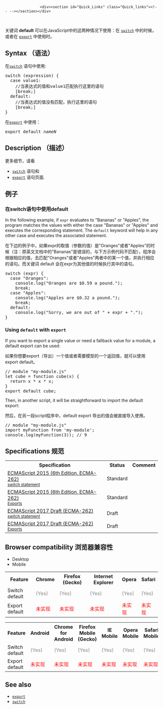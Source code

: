 
                
                  
                    <div><section id="Quick_Links" class="Quick_links"><!-- --></section></div>

<div>&#xA0;</div>

<p>&#x5173;&#x952E;&#x8BCD;&#xA0;<strong>default&#xA0;</strong>&#x53EF;&#x4EE5;&#x5728;JavaScript&#x4E2D;&#x7684;&#x8FD9;&#x4E24;&#x79CD;&#x60C5;&#x51B5;&#x4E0B;&#x4F7F;&#x7528;&#xFF1A;&#x5728;&#xA0;<a href="/zh-CN/docs/Web/JavaScript/Reference/Statements/switch" title="switch&#x8BED;&#x53E5;&#x5BF9;&#x4E00;&#x4E2A;&#x8868;&#x8FBE;&#x5F0F;&#x6C42;&#x503C;&#xFF0C;&#x5C06;&#x7ED3;&#x679C;&#x4E0E; case &#x5B50;&#x8BED;&#x53E5;&#x6BD4;&#x8F83;&#xFF0C;&#x5982;&#x679C;&#x5339;&#x914D;&#xFF0C;&#x5219;&#x4ECE; case &#x5904;&#x7684;&#x8BED;&#x53E5;&#x5411;&#x4E0B;&#x6267;&#x884C;&#x3002;"><code>switch</code></a> &#x4E2D;&#x7684;&#x65F6;&#x5019;&#xFF0C;&#x6216;&#x8005;&#x5728;&#xA0;<a href="/zh-CN/docs/Web/JavaScript/Reference/Statements/export" title="export&#x8BED;&#x53E5;&#x7528;&#x4E8E;&#x4ECE;&#x7ED9;&#x5B9A;&#x6587;&#x4EF6;&#xFF08;&#x6216;&#x6A21;&#x5757;&#xFF09;&#x5BFC;&#x51FA;&#x51FD;&#x6570;&#x548C;&#x5BF9;&#x8C61;&#x3002;"><code>export</code></a> &#x4E2D;&#x4F7F;&#x7528;&#x65F6;&#x3002;</p>

<h2 id="Syntax_&#xFF08;&#x8BED;&#x6CD5;&#xFF09;">Syntax &#xFF08;&#x8BED;&#x6CD5;&#xFF09;</h2>

<p>&#x5728;<a href="/zh-CN/docs/Web/JavaScript/Reference/Statements/switch" title="switch&#x8BED;&#x53E5;&#x5BF9;&#x4E00;&#x4E2A;&#x8868;&#x8FBE;&#x5F0F;&#x6C42;&#x503C;&#xFF0C;&#x5C06;&#x7ED3;&#x679C;&#x4E0E; case &#x5B50;&#x8BED;&#x53E5;&#x6BD4;&#x8F83;&#xFF0C;&#x5982;&#x679C;&#x5339;&#x914D;&#xFF0C;&#x5219;&#x4ECE; case &#x5904;&#x7684;&#x8BED;&#x53E5;&#x5411;&#x4E0B;&#x6267;&#x884C;&#x3002;"><code>switch</code></a> &#x8BED;&#x53E5;&#x4E2D;&#x4F7F;&#x7528;:</p>

<pre class="syntaxbox">switch (expression) {
  case value1:
    //&#x5F53;&#x8868;&#x8FBE;&#x5F0F;&#x7684;&#x503C;&#x548C;value1&#x5339;&#x914D;&#x6267;&#x884C;&#x8FD9;&#x91CC;&#x7684;&#x8BED;&#x53E5;
    [break;]
  default:
    //&#x5F53;&#x8868;&#x8FBE;&#x5F0F;&#x7684;&#x503C;&#x6CA1;&#x6709;&#x5339;&#x914D;&#xFF0C;&#x6267;&#x884C;&#x8FD9;&#x91CC;&#x7684;&#x8BED;&#x53E5;
    [break;]
}</pre>

<p>&#x5728;<a href="/zh-CN/docs/Web/JavaScript/Reference/Statements/export" title="export&#x8BED;&#x53E5;&#x7528;&#x4E8E;&#x4ECE;&#x7ED9;&#x5B9A;&#x6587;&#x4EF6;&#xFF08;&#x6216;&#x6A21;&#x5757;&#xFF09;&#x5BFC;&#x51FA;&#x51FD;&#x6570;&#x548C;&#x5BF9;&#x8C61;&#x3002;"><code>export</code></a> &#x4E2D;&#x4F7F;&#x7528;&#xFF1A;</p>

<pre class="syntaxbox">export default <em>nameN</em> </pre>

<h2 id="Description_&#xFF08;&#x63CF;&#x8FF0;&#xFF09;">Description &#xFF08;&#x63CF;&#x8FF0;&#xFF09;</h2>

<p>&#x66F4;&#x591A;&#x7EC6;&#x8282;&#xFF0C;&#x8BF7;&#x770B;</p>

<ul>
 <li><a href="/zh-CN/docs/Web/JavaScript/Reference/Statements/switch" title="switch&#x8BED;&#x53E5;&#x5BF9;&#x4E00;&#x4E2A;&#x8868;&#x8FBE;&#x5F0F;&#x6C42;&#x503C;&#xFF0C;&#x5C06;&#x7ED3;&#x679C;&#x4E0E; case &#x5B50;&#x8BED;&#x53E5;&#x6BD4;&#x8F83;&#xFF0C;&#x5982;&#x679C;&#x5339;&#x914D;&#xFF0C;&#x5219;&#x4ECE; case &#x5904;&#x7684;&#x8BED;&#x53E5;&#x5411;&#x4E0B;&#x6267;&#x884C;&#x3002;"><code>switch</code></a> &#x8BED;&#x53E5;&#x548C;</li>
 <li><a href="/zh-CN/docs/Web/JavaScript/Reference/Statements/export" title="export&#x8BED;&#x53E5;&#x7528;&#x4E8E;&#x4ECE;&#x7ED9;&#x5B9A;&#x6587;&#x4EF6;&#xFF08;&#x6216;&#x6A21;&#x5757;&#xFF09;&#x5BFC;&#x51FA;&#x51FD;&#x6570;&#x548C;&#x5BF9;&#x8C61;&#x3002;"><code>export</code></a> &#x8BED;&#x53E5;&#x9875;&#x9762;.</li>
</ul>

<h2 id="&#x4F8B;&#x5B50;">&#x4F8B;&#x5B50;</h2>

<h3 id="&#x5728;switch&#x8BED;&#x53E5;&#x4E2D;&#x4F7F;&#x7528;default">&#x5728;switch&#x8BED;&#x53E5;&#x4E2D;&#x4F7F;&#x7528;default</h3>

<p>In the following example, if <code>expr</code>&#xA0;evaluates to &quot;Bananas&quot; or &quot;Apples&quot;, the program matches the values with either the case &quot;Bananas&quot; or &quot;Apples&quot; and executes the corresponding statement. The <code>default</code> keyword will help in any other case and executes the associated statement.</p>

<p>&#x5728;&#x4E0B;&#x8FB9;&#x7684;&#x4F8B;&#x5B50;&#x4E2D;&#xFF0C;&#x5982;&#x679C;expr&#x7684;&#x53D6;&#x503C;&#xFF08;&#x53C2;&#x6570;&#x7684;&#x503C;&#xFF09;&#x662F;&quot;Oranges&quot;&#x6216;&#x8005;&quot;Apples&quot;&#x7684;&#x65F6;&#x5019;&#xFF08;&#x6CE8;&#xFF1A;&#x539F;&#x82F1;&#x6587;&#x6587;&#x6863;&#x4E2D;&#x7684;&quot;Bananas&quot;&#x662F;&#x9519;&#x8BEF;&#x7684;&#xFF0C;&#x4E0E;&#x4E0B;&#x65B9;&#x793A;&#x4F8B;&#x4EE3;&#x7801;&#x4E0D;&#x5339;&#x914D;&#xFF09;&#xFF0C;&#x7A0B;&#x5E8F;&#x4F1A;&#x6839;&#x636E;&#x76F8;&#x5E94;&#x7684;&#x503C;&#xFF0C;&#x53BB;&#x5339;&#x914D;&quot;Oranges&quot;&#x6216;&#x8005;&quot;Apples&quot;&#x4E24;&#x8005;&#x4E2D;&#x7684;&#x67D0;&#x4E00;&#x4E2A;&#x503C;&#xFF0C;&#x5E76;&#x6267;&#x884C;&#x76F8;&#x5E94;&#x7684;&#x8BED;&#x53E5;&#x3002;&#x800C;&#x5173;&#x952E;&#x8BCD; default &#x4F1A;&#x5728;expr&#x4E3A;&#x5176;&#x4ED6;&#x503C;&#x7684;&#x65F6;&#x5019;&#x6267;&#x884C;&#x5176;&#x4E2D;&#x7684;&#x8BED;&#x53E5;&#x3002;</p>

<pre class="brush: js">switch (expr) {
  case &quot;Oranges&quot;:
    console.log(&quot;Oranges are $0.59 a pound.&quot;);
    break;
  case &quot;Apples&quot;:
    console.log(&quot;Apples are $0.32 a pound.&quot;);
    break;
  default:
    console.log(&quot;Sorry, we are out of &quot; + expr + &quot;.&quot;);
}</pre>

<h3 id="Using_default_with_export">Using <code>default</code> with <code>export</code></h3>

<p>If you want to export a single value or need a fallback value for a module, a default export can be used:</p>

<p>&#x5982;&#x679C;&#x4F60;&#x60F3;&#x8981;export&#xFF08;&#x5BFC;&#x51FA;&#xFF09;&#x4E00;&#x4E2A;&#x503C;&#x6216;&#x8005;&#x9700;&#x8981;&#x6A21;&#x578B;&#x7684;&#x4E00;&#x4E2A;&#x8FD4;&#x56DE;&#x503C;&#xFF0C;&#x5C31;&#x53EF;&#x4EE5;&#x4F7F;&#x7528; export default&#x3002;&#xA0;</p>

<pre class="brush: js">// module &quot;my-module.js&quot;
let cube = function cube(x) {
  return x * x * x;
}
export default cube;</pre>

<p>Then, in another script, it will be straightforward to import the default export:</p>

<p>&#x7136;&#x540E;&#xFF0C;&#x5728;&#x53E6;&#x4E00;&#x6BB5;script&#x7A0B;&#x5E8F;&#x4E2D;&#xFF0C;default export &#x5BFC;&#x51FA;&#x7684;&#x503C;&#x4F1A;&#x88AB;&#x76F4;&#x63A5;&#x5BFC;&#x5165;&#x4F7F;&#x7528;&#x3002;</p>

<pre class="brush: js">// module &quot;my-module.js&quot;
import myFunction from &apos;my-module&apos;;
console.log(myFunction(3)); // 9
</pre>

<h2 id="Specifications_&#x89C4;&#x8303;">Specifications &#x89C4;&#x8303;</h2>

<table class="standard-table">
 <tbody>
  <tr>
   <th scope="col">Specification</th>
   <th scope="col">Status</th>
   <th scope="col">Comment</th>
  </tr>
  <tr>
   <td><a href="http://www.ecma-international.org/ecma-262/6.0/#sec-switch-statement" class="external" lang="en" hreflang="en">ECMAScript 2015 (6th Edition, ECMA-262)<br><small lang="zh-CN">switch statement</small></a></td>
   <td><span class="spec-Standard">Standard</span></td>
   <td>&#xA0;</td>
  </tr>
  <tr>
   <td><a href="http://www.ecma-international.org/ecma-262/6.0/#sec-exports" class="external" lang="en" hreflang="en">ECMAScript 2015 (6th Edition, ECMA-262)<br><small lang="zh-CN">Exports</small></a></td>
   <td><span class="spec-Standard">Standard</span></td>
   <td>&#xA0;</td>
  </tr>
  <tr>
   <td><a href="https://tc39.github.io/ecma262/#sec-switch-statement" class="external" lang="en" hreflang="en">ECMAScript 2017 Draft (ECMA-262)<br><small lang="zh-CN">switch statement</small></a></td>
   <td><span class="spec-Draft">Draft</span></td>
   <td>&#xA0;</td>
  </tr>
  <tr>
   <td><a href="https://tc39.github.io/ecma262/#sec-exports" class="external" lang="en" hreflang="en">ECMAScript 2017 Draft (ECMA-262)<br><small lang="zh-CN">Exports</small></a></td>
   <td><span class="spec-Draft">Draft</span></td>
   <td>&#xA0;</td>
  </tr>
 </tbody>
</table>

<h2 id="Browser_compatibility_&#x6D4F;&#x89C8;&#x5668;&#x517C;&#x5BB9;&#x6027;">Browser compatibility &#x6D4F;&#x89C8;&#x5668;&#x517C;&#x5BB9;&#x6027;</h2>

<p></p><div class="htab"> 
    <a name="AutoCompatibilityTable" id="AutoCompatibilityTable"></a> 
    <ul> 
        <li class="selected"><a>Desktop</a></li> 
        <li><a>Mobile</a></li> 
    </ul> 
</div><p></p>

<div id="compat-desktop">
<table class="compat-table">
 <tbody>
  <tr>
   <th>Feature</th>
   <th>Chrome</th>
   <th>Firefox (Gecko)</th>
   <th>Internet Explorer</th>
   <th>Opera</th>
   <th>Safari</th>
  </tr>
  <tr>
   <td>Switch default</td>
   <td><span title="Please update this with the earliest version of support." style="color: #888;">(Yes)</span></td>
   <td><span title="Please update this with the earliest version of support." style="color: #888;">(Yes)</span></td>
   <td><span title="Please update this with the earliest version of support." style="color: #888;">(Yes)</span></td>
   <td><span title="Please update this with the earliest version of support." style="color: #888;">(Yes)</span></td>
   <td><span title="Please update this with the earliest version of support." style="color: #888;">(Yes)</span></td>
  </tr>
  <tr>
   <td>Export default</td>
   <td><span style="color: #f00;">&#x672A;&#x5B9E;&#x73B0;</span></td>
   <td><span style="color: #f00;">&#x672A;&#x5B9E;&#x73B0;</span></td>
   <td><span style="color: #f00;">&#x672A;&#x5B9E;&#x73B0;</span></td>
   <td><span style="color: #f00;">&#x672A;&#x5B9E;&#x73B0;</span></td>
   <td><span style="color: #f00;">&#x672A;&#x5B9E;&#x73B0;</span></td>
  </tr>
 </tbody>
</table>
</div>

<div id="compat-mobile">
<table class="compat-table">
 <tbody>
  <tr>
   <th>Feature</th>
   <th>Android</th>
   <th>Chrome for Android</th>
   <th>Firefox Mobile (Gecko)</th>
   <th>IE Mobile</th>
   <th>Opera Mobile</th>
   <th>Safari Mobile</th>
  </tr>
  <tr>
   <td>Switch default</td>
   <td><span title="Please update this with the earliest version of support." style="color: #888;">(Yes)</span></td>
   <td><span title="Please update this with the earliest version of support." style="color: #888;">(Yes)</span></td>
   <td><span title="Please update this with the earliest version of support." style="color: #888;">(Yes)</span></td>
   <td><span title="Please update this with the earliest version of support." style="color: #888;">(Yes)</span></td>
   <td><span title="Please update this with the earliest version of support." style="color: #888;">(Yes)</span></td>
   <td><span title="Please update this with the earliest version of support." style="color: #888;">(Yes)</span></td>
  </tr>
  <tr>
   <td>Export default</td>
   <td><span style="color: #f00;">&#x672A;&#x5B9E;&#x73B0;</span></td>
   <td><span style="color: #f00;">&#x672A;&#x5B9E;&#x73B0;</span></td>
   <td><span style="color: #f00;">&#x672A;&#x5B9E;&#x73B0;</span></td>
   <td><span style="color: #f00;">&#x672A;&#x5B9E;&#x73B0;</span></td>
   <td><span style="color: #f00;">&#x672A;&#x5B9E;&#x73B0;</span></td>
   <td><span style="color: #f00;">&#x672A;&#x5B9E;&#x73B0;</span></td>
  </tr>
 </tbody>
</table>
</div>

<h2 id="See_also">See also</h2>

<ul>
 <li><a href="/zh-CN/docs/Web/JavaScript/Reference/Statements/export" title="export&#x8BED;&#x53E5;&#x7528;&#x4E8E;&#x4ECE;&#x7ED9;&#x5B9A;&#x6587;&#x4EF6;&#xFF08;&#x6216;&#x6A21;&#x5757;&#xFF09;&#x5BFC;&#x51FA;&#x51FD;&#x6570;&#x548C;&#x5BF9;&#x8C61;&#x3002;"><code>export</code></a></li>
 <li><a href="/zh-CN/docs/Web/JavaScript/Reference/Statements/switch" title="switch&#x8BED;&#x53E5;&#x5BF9;&#x4E00;&#x4E2A;&#x8868;&#x8FBE;&#x5F0F;&#x6C42;&#x503C;&#xFF0C;&#x5C06;&#x7ED3;&#x679C;&#x4E0E; case &#x5B50;&#x8BED;&#x53E5;&#x6BD4;&#x8F83;&#xFF0C;&#x5982;&#x679C;&#x5339;&#x914D;&#xFF0C;&#x5219;&#x4ECE; case &#x5904;&#x7684;&#x8BED;&#x53E5;&#x5411;&#x4E0B;&#x6267;&#x884C;&#x3002;"><code>switch</code></a></li>
</ul>
                  
                
              